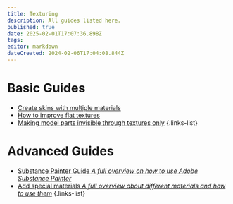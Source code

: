 ```yaml
---
title: Texturing
description: All guides listed here.
published: true
date: 2025-02-01T17:07:36.898Z
tags: 
editor: markdown
dateCreated: 2024-02-06T17:04:08.844Z
---
```


# Basic Guides

- [Create skins with multiple materials](/specific-guide/texturing/create-skin-with-multiple-mats)
- [How to improve flat textures](/specific-guide/texturing/How-to-improve-flat-textures)
- [Making model parts invisible through textures only](/specific-guide/texturing/Making-model-parts-invisible)
{.links-list}

# Advanced Guides

- [Substance Painter Guide *A full overview on how to use Adobe Substance Painter*](/specific-guide/texturing/substance-painter-guide)
- [Add special materials *A full overview about different materials and how to use them*](/specific-guide/texturing/add-special-mats)
{.links-list}

